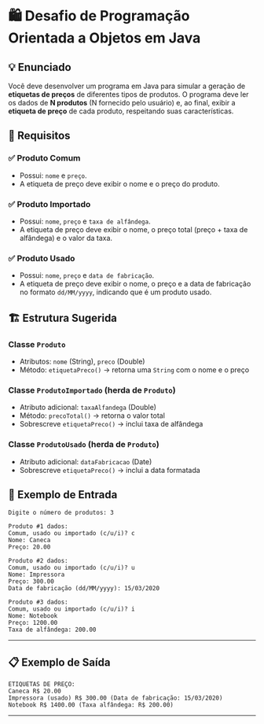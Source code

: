 # 🛍️ Desafio de Programação Orientada a Objetos em Java

## 💡 Enunciado

Você deve desenvolver um programa em Java para simular a geração de **etiquetas de preços** de diferentes tipos de produtos. O programa deve ler os dados de **N produtos** (N fornecido pelo usuário) e, ao final, exibir a **etiqueta de preço** de cada produto, respeitando suas características.

## 🧱 Requisitos

### ✅ Produto Comum
- Possui: `nome` e `preço`.
- A etiqueta de preço deve exibir o nome e o preço do produto.

### ✅ Produto Importado
- Possui: `nome`, `preço` e `taxa de alfândega`.
- A etiqueta de preço deve exibir o nome, o preço total (preço + taxa de alfândega) e o valor da taxa.

### ✅ Produto Usado
- Possui: `nome`, `preço` e `data de fabricação`.
- A etiqueta de preço deve exibir o nome, o preço e a data de fabricação no formato `dd/MM/yyyy`, indicando que é um produto usado.

## 🏗️ Estrutura Sugerida

### Classe `Produto`
- Atributos: `nome` (String), `preco` (Double)
- Método: `etiquetaPreco()` → retorna uma `String` com o nome e o preço

### Classe `ProdutoImportado` (herda de `Produto`)
- Atributo adicional: `taxaAlfandega` (Double)
- Método: `precoTotal()` → retorna o valor total
- Sobrescreve `etiquetaPreco()` → inclui taxa de alfândega

### Classe `ProdutoUsado` (herda de `Produto`)
- Atributo adicional: `dataFabricacao` (Date)
- Sobrescreve `etiquetaPreco()` → inclui a data formatada

## 🧪 Exemplo de Entrada

```
Digite o número de produtos: 3

Produto #1 dados:
Comum, usado ou importado (c/u/i)? c
Nome: Caneca
Preço: 20.00

Produto #2 dados:
Comum, usado ou importado (c/u/i)? u
Nome: Impressora
Preço: 300.00
Data de fabricação (dd/MM/yyyy): 15/03/2020

Produto #3 dados:
Comum, usado ou importado (c/u/i)? i
Nome: Notebook
Preço: 1200.00
Taxa de alfândega: 200.00
```

---

## 📋 Exemplo de Saída

```
ETIQUETAS DE PREÇO:
Caneca R$ 20.00
Impressora (usado) R$ 300.00 (Data de fabricação: 15/03/2020)
Notebook R$ 1400.00 (Taxa alfândega: R$ 200.00)
```

---
